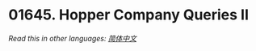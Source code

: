 # 01645. Hopper Company Queries II

  _Read this in other languages:_
    [_简体中文_](README.zh-CN.md)

